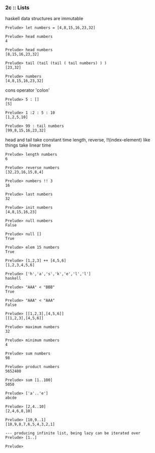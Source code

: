 
### 2c :: Lists


haskell data structures are immutable

```
Prelude> let numbers = [4,8,15,16,23,32]

Prelude> head numbers
4

Prelude> head numbers
[8,15,16,23,32]

Prelude> tail (tail (tail ( tail numbers) ) )
[23,32]

Prelude> numbers
[4,8,15,16,23,32]
```

cons operator 'colon'

```
Prelude> 5 : []
[5]

Prelude> 1 :2 : 5 : 10
[1,2,5,10]

Prelude> 99 : tail numbers
[99,8,15,16,23,32]
```

head and tail take constant time
length, reverse, !!(index-element) like things take linear time

```
Prelude> length numbers
6

Prelude> reverse numbers
[32,23,16,15,8,4]

Prelude> numbers !! 3
16

Prelude> last numbers
32

Prelude> init numbers
[4,8,15,16,23]
 
Prelude> null numbers
False

Prelude> null []
True

Prelude> elem 15 numbers
True

Prelude> [1,2,3] ++ [4,5,6]
[1,2,3,4,5,6]

Prelude> ['h','a','s','k','e','l','l']
haskell

Prelude> "AAA" < "BBB"
True

Prelude> "AAA" < "AAA"
False

Prelude> [[1,2,3],[4,5,6]]
[[1,2,3],[4,5,6]]

Prelude> maximum numbers
32

Prelude> minimum numbers
4

Prelude> sum numbers
98

Prelude> product numbers
5652480

Prelude> sum [1..100]
5050

Prelude> ['a'..'e']
abcde

Prelude> [2,4..10]
[2,4,6,8,10]

Prelude> [10,9..1]
[10,9,8,7,6,5,4,3,2,1]

--- producing infinite list, being lazy can be iterated over
Prelude> [1..]

Prelude>

```
